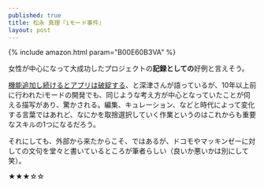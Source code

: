 ```yaml
---
published: true
title: 松永 真理『iモード事件』
layout: post
---
```

{% include amazon.html param="B00E60B3VA" %}

女性が中心になって大成功したプロジェクトの**記録としての**好例と言えそう。

[機能追加し続けるとアプリは破綻する](http://fladdict.net/blog/2013/08/appli-toomany-function.html)、と深津さんが語っているが、10年以上前に行われたiモードの開発でも、同じような考え方が中心となっていたことが伺える描写があり、驚かされる。編集、キュレーション、などと時代によって変化する言葉ではあれど、なにかを取捨選択していく作業というのはこれからも重要なスキルの1つになるだろう。

それにしても、外部から来たからこそ、ではあるが、ドコモやマッキンゼーに対しての文句を堂々と書いているところが筆者らしい（良いか悪いかは別にして笑）。

★★★☆☆